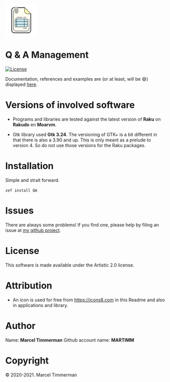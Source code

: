![qa manager logo][logo]


# Q & A Management

[![License](http://martimm.github.io/label/License-label.svg)](http://www.perlfoundation.org/artistic_license_2_0)

Documentation, references and examples are (or at least, will be 😄) displayed [here](https://martimm.github.io/question-answer/).


# Versions of involved software

* Programs and libraries are tested against the latest version of **Raku** on **Rakudo** en **Moarvm**.

* Gtk library used **Gtk 3.24**. The versioning of GTK+ is a bit different in that there is also a 3.90 and up. This is only meant as a prelude to version 4. So do not use those versions for the Raku packages.


# Installation

Simple and strait forward.

`zef install QA`


# Issues

There are always some problems! If you find one, please help by filing an issue at [my github project](https://github.com/MARTIMM/qa-manager/issues).


# License

This software is made available under the Artistic 2.0 license.


# Attribution

* An icon is used for free from https://icons8.com in this Readme and also in applications and library.


# Author

Name: **Marcel Timmerman**
Github account name: **MARTIMM**


# Copyright

© 2020-2021. Marcel Timmerman


<!-- ---- [refs] ----------------------------------------------------------- -->
[logo]: resources/icons8-invoice-100.png
